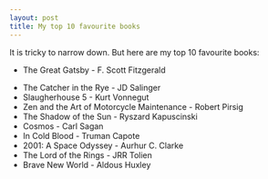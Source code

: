 ```yaml
---
layout: post
title: My top 10 favourite books
---
```


It is tricky to narrow down. But here are my top 10 favourite books:

* The Great Gatsby - F. Scott Fitzgerald
+ The Catcher in the Rye - JD Salinger
+ Slaugherhouse 5 - Kurt Vonnegut
+ Zen and the Art of Motorcycle Maintenance - Robert Pirsig
+ The Shadow of the Sun - Ryszard Kapuscinski
+ Cosmos - Carl Sagan
+ In Cold Blood - Truman Capote
+ 2001: A Space Odyssey - Aurhur C. Clarke
+ The Lord of the Rings - JRR Tolien
+ Brave New World - Aldous Huxley
	

